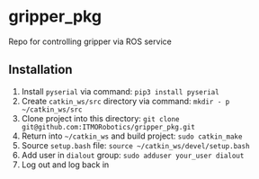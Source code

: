 # gripper_pkg
Repo for controlling gripper via ROS service
## Installation
1. Install `pyserial` via command:
`pip3 install pyserial`
2. Create `catkin_ws/src` directory via command:
`mkdir - p ~/catkin_ws/src`
3. Clone project into this directory:
`git clone git@github.com:ITMORobotics/gripper_pkg.git`
4. Return into `~/catkin_ws` and build project:
`sudo catkin_make`
5. Source `setup.bash` file:
 `source ~/catkin_ws/devel/setup.bash`
6. Add user in `dialout` group:
`sudo adduser your_user dialout`
7. Log out and log back in
